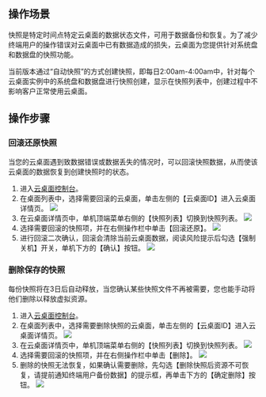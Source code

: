 ## 操作场景
快照是特定时间点特定云桌面的数据状态文件，可用于数据备份和恢复。为了减少终端用户的操作错误对云桌面中已有数据造成的损失，云桌面为您提供针对系统盘和数据盘的快照功能。

当前版本通过“自动快照”的方式创建快照，即每日2:00am-4:00am中，针对每个云桌面实例中的系统盘和数据盘进行快照创建，显示在快照列表中，创建过程中不影响客户正常使用云桌面。

## 操作步骤
### 回滚还原快照
当您的云桌面遇到致数据错误或数据丢失的情况时，可以回滚快照数据，从而使该云桌面的数据恢复到创建快照时的状态。
1. 进入[云桌面控制台](https://console.cloud.tencent.com/cvd)。
2. 在桌面列表中，选择需要回滚的云桌面，单击左侧的【云桌面ID】进入云桌面详情页。
![](https://main.qcloudimg.com/raw/d9a40d0349158516915045ea7f6e25cb.png)
3. 在云桌面详情页中，单机顶端菜单右侧的【快照列表】切换到快照列表。
![](https://main.qcloudimg.com/raw/10cd756cae418292e0fef88fc4e18cfb.png)
4. 选择需要回滚的快照项，并在右侧操作栏中单击【回滚还原】。
![](https://main.qcloudimg.com/raw/8de3850716031570f34c320a2a1a9235.png)
5. 进行回滚二次确认，回滚会清除当前云桌面数据，阅读风险提示后勾选【强制关机】开关，单机下方的【确认】按钮。
![](https://main.qcloudimg.com/raw/df5a48bee68077fdde59d67e383e9336.png)

### 删除保存的快照
每份快照将在3日后自动释放，当您确认某些快照文件不再被需要，您也能手动将他们删除以释放虚拟资源。
1. 进入[云桌面控制台](https://console.cloud.tencent.com/cvd)。
2. 在桌面列表中，选择需要删除快照的云桌面，单击左侧的【云桌面ID】进入云桌面详情页。
![](https://main.qcloudimg.com/raw/1e4261dc7845956dc2e68fe9947abc1c.png)
3. 在云桌面详情页中，单机顶端菜单右侧的【快照列表】切换到快照列表。
![](https://main.qcloudimg.com/raw/5abf841279b12c3df5265461b4061f76.png)
4. 选择需要回滚的快照项，并在右侧操作栏中单击【删除】。
![](https://main.qcloudimg.com/raw/a49af9e597994aa877de6bfb4e6d8bff.png)
5. 删除的快照无法恢复，如果确认需要删除，先勾选【删除快照后资源不可恢复，请提前通知终端用户备份数据】的提示框，再单击下方的【确定删除】按钮。
![](https://main.qcloudimg.com/raw/77e09b854e54f19d3775e5535916f6fb.png)

